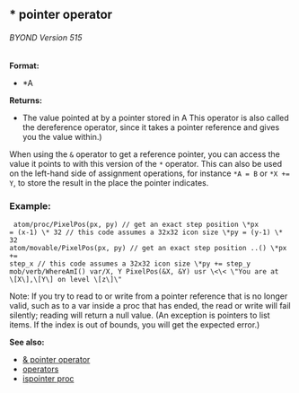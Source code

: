## \* pointer operator 
###### BYOND Version 515

**Format:**
+   \*A
<!-- -->
**Returns:**
+   The value pointed at by a pointer stored in A
This operator is also called the dereference operator, since it takes a
pointer reference and gives you the value within.) 

When using
the `&` operator to get a reference pointer, you can access the value it
points to with this version of the `*` operator. This can also be used
on the left-hand side of assignment operations, for instance `*A = B` or
`*X += Y`, to store the result in the place the pointer indicates.
### Example:

```
 atom/proc/PixelPos(px, py) // get an exact step position \*px
= (x-1) \* 32 // this code assumes a 32x32 icon size \*py = (y-1) \* 32
atom/movable/PixelPos(px, py) // get an exact step position ..() \*px +=
step_x // this code assumes a 32x32 icon size \*py += step_y
mob/verb/WhereAmI() var/X, Y PixelPos(&X, &Y) usr \<\< \"You are at
\[X\],\[Y\] on level \[z\]\" 
```
 

Note: If you try to
read to or write from a pointer reference that is no longer valid, such
as to a var inside a proc that has ended, the read or write will fail
silently; reading will return a null value. (An exception is pointers to
list items. If the index is out of bounds, you will get the expected
error.)

**See also:**
+   [& pointer operator](/ref/operator/&/pointer.md) 
+   [operators](/ref/operator.md) 
+   [ispointer proc](/ref/proc/ispointer.md) <!-- -->